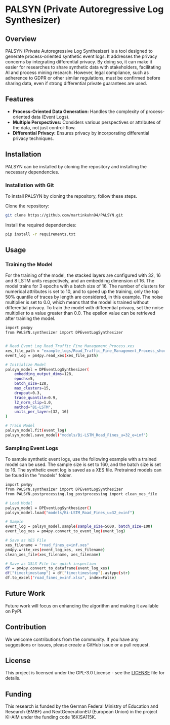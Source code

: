 # PALSYN (Private Autoregressive Log Synthesizer)

## Overview

PALSYN (Private Autoregressive Log Synthesizer) is a tool designed to generate process-oriented synthetic event logs.
It addresses the privacy concerns by integrating differential privacy. 
By doing so, it can make it easier for researches to share synthetic data with stakeholders, 
facilitating AI and process mining research. However, legal compliance, such as adherence to GDPR or 
other similar regulations, must be confirmed before sharing data, even if strong differential private guarantees are used.

## Features

- **Process-Oriented Data Generation:** Handles the complexity of process-oriented data (Event Logs).
- **Multiple Perspectives:** Considers various perspectives or attributes of the data, not just control-flow.
- **Differential Privacy:** Ensures privacy by incorporating differential privacy techniques.

## Installation
PALSYN can be installed by cloning the repository and installing the necessary dependencies.


### Installation with Git

To install PALSYN by cloning the repository, follow these steps.

Clone the repository:
```bash
git clone https://github.com/martinkuhn94/PALSYN.git
```

Install the required dependencies:

```bash
pip install -r requirements.txt
```

## Usage

### Training the Model 
For the training of the model, the stacked layers are configured with 32, 16 and 8 LSTM units respectively, and an embedding dimension of 16. The model trains for 3 epochs with a batch size of 16. The number of clusters for numerical attributes is set to 10, and to speed up the training, only the top 50% quantile of traces by length are considered, in this example. The noise multiplier is set to 0.0, which means that the model is trained without differential privacy. To train the model with differential privacy, set the noise multiplier to a value greater than 0.0. The epsilon value can be retrieved after training the model.
```bash
import pm4py
from PALSYN.synthesizer import DPEventLogSynthesizer


# Read Event Log Road_Traffic_Fine_Management_Process.xes
xes_file_path = "example_logs/Road_Traffic_Fine_Management_Process_short.xes"
event_log = pm4py.read_xes(xes_file_path)

# Initialize Model
palsyn_model = DPEventLogSynthesizer(
    embedding_output_dims=128,
    epochs=5,
    batch_size=128,
    max_clusters=15,
    dropout=0.3,
    trace_quantile=0.9,
    l2_norm_clip=1.0,
    method="Bi-LSTM",
    units_per_layer=[32, 16]
)

# Train Model
palsyn_model.fit(event_log)
palsyn_model.save_model("models/Bi-LSTM_Road_Fines_u=32_e=inf")

```

### Sampling Event Logs 
To sample synthetic event logs, use the following example with a trained model can be used. The sample size is set to 160, and the batch size is set to 16. The synthetic event log is saved as a XES file.
Pretrained models can be found in the "models" folder.
```bash
import pm4py
from PALSYN.synthesizer import DPEventLogSynthesizer
from PALSYN.postprocessing.log_postprocessing import clean_xes_file

# Load Model
palsyn_model = DPEventLogSynthesizer()
palsyn_model.load("models/Bi-LSTM_Road_Fines_u=32_e=inf")

# Sample
event_log = palsyn_model.sample(sample_size=5600, batch_size=100)
event_log_xes = pm4py.convert_to_event_log(event_log)

# Save as XES File
xes_filename = "road_fines_e=inf.xes"
pm4py.write_xes(event_log_xes, xes_filename)
clean_xes_file(xes_filename, xes_filename)

# Save as XSLX File for quick inspection
df = pm4py.convert_to_dataframe(event_log_xes)
df["time:timestamp"] = df["time:timestamp"].astype(str)
df.to_excel("road_fines_e=inf.xlsx", index=False)

```

## Future Work
Future work will focus on enhancing the algorithm and making it available on PyPI.

## Contribution

We welcome contributions from the community. If you have any suggestions or issues, please create a GitHub issue or a pull request. 


## License
This project is licensed under the GPL-3.0 License - see the [LICENSE](LICENSE) file for details. 



## Funding 
This research is funded by the German Federal Ministry of Education and Research (BMBF) and NextGenerationEU (European Union) in the project KI-AIM under the funding code 16KISA115K.

